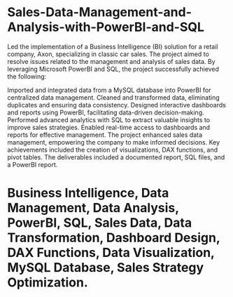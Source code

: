 # Sales-Data-Management-and-Analysis-with-PowerBI-and-SQL
Led the implementation of a Business Intelligence (BI) solution for a retail company, Axon, specializing in classic car sales. The project aimed to resolve issues related to the management and analysis of sales data. By leveraging Microsoft PowerBI and SQL, the project successfully achieved the following:


Imported and integrated data from a MySQL database into PowerBI for centralized data management.
Cleaned and transformed data, eliminating duplicates and ensuring data consistency.
Designed interactive dashboards and reports using PowerBI, facilitating data-driven decision-making.
Performed advanced analytics with SQL to extract valuable insights to improve sales strategies.
Enabled real-time access to dashboards and reports for effective management.
The project enhanced sales data management, empowering the company to make informed decisions. Key achievements included the creation of visualizations, DAX functions, and pivot tables. The deliverables included a documented report, SQL files, and a PowerBI report.

# Business Intelligence, Data Management, Data Analysis, PowerBI, SQL, Sales Data, Data Transformation, Dashboard Design, DAX Functions, Data Visualization, MySQL Database, Sales Strategy Optimization.
